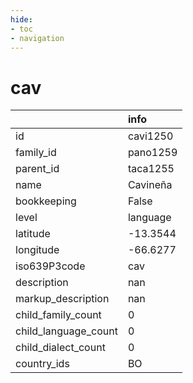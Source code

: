 ```yaml
---
hide:
- toc
- navigation
---
```

# cav
|                      | info     |
|:---------------------|:---------|
| id                   | cavi1250 |
| family_id            | pano1259 |
| parent_id            | taca1255 |
| name                 | Cavineña |
| bookkeeping          | False    |
| level                | language |
| latitude             | -13.3544 |
| longitude            | -66.6277 |
| iso639P3code         | cav      |
| description          | nan      |
| markup_description   | nan      |
| child_family_count   | 0        |
| child_language_count | 0        |
| child_dialect_count  | 0        |
| country_ids          | BO       |